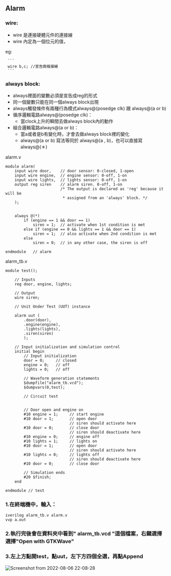 ## Alarm

###  wire:
  * wire 是連接硬體元件的連接線
  * wire 內定為一個位元的值，
   
   eg:
   
     ```
     wire b,c; //宣告兩條接線
     ```
     
     
### always block:
  * always裡面的變數必須是宣告成reg的形式
  * 同一個變數只能在同一個always block出現
  * always觸發條件有兩種行為模式always@(posedge clk) 跟 always@(a or b)
  * 循序邏輯電路always@(posedge clk)：
    * 當clock上升的瞬間去做always block內的動作
  * 組合邏輯電路always@(a or b)：
    * 當a或者是b有變化時，才會去做always block裡的變化 
    * always@(a or b) 寫法等同於 always@(a , b)，也可以直接寫always@(＊) 

alarm.v
```
module alarm(
    input wire door,    // door sensor: 0-closed, 1-open
    input wire engine,  // engine sensor: 0-off, 1-on
    input wire lights,  // lights sensor: 0-off, 1-on
    output reg siren    // alarm siren. 0-off, 1-on
                        /* The output is declared as 'reg' because it will be
                         * assigned from an 'always' block. */
    );


    always @(*)
        if (engine == 1 && door == 1)
            siren = 1;  // activate when 1st condition is met
        else if (engine == 0 && lights == 1 && door == 1)
            siren = 1;  // also activate when 2nd condition is met
        else
            siren = 0;  // in any other case, the siren is off

endmodule	// alarm

```
alarm_tb.v
```
module test();

    // Inputs
    reg door, engine, lights;

    // Output
    wire siren;

    // Unit Under Test (UUT) instance

    alarm uut (
        .door(door),
        .engine(engine),
        .lights(lights),
        .siren(siren)
        );

    // Input initialization and simulation control
    initial begin
        // Input initialization
        door = 0;     // closed
        engine = 0;   // off
        lights = 0;   // off

        // Waveform generation statements
        $dumpfile("alarm_tb.vcd");
        $dumpvars(0,test);

        // Circuit test


        // Door open and engine on
        #10 engine = 1;     // start engine
        #10 door = 1;       // open door
                            // siren should activate here
        #10 door = 0;       // close door
                            // siren should deactivate here
        #10 engine = 0;     // engine off
        #10 lights = 1;     // lights on
        #10 door = 1;       // open door
                            // siren should activate here
        #10 lights = 0;     // lights off
                            // siren should deactivate here
        #10 door = 0;       // close door

        // Simulation ends
        #20 $finish;
    end

endmodule // test

```
### 1.在終端機中，輸入：
```
iverilog alarm_tb.v alarm.v
vvp a.out
```
### 2.執行完後會在資料夾中看到" alarm_tb.vcd "這個檔案，右鍵選擇選擇"Open with GTKWave"

### 3.左上方點開test，點uut，左下方四個全選，再點Append

![Screenshot from 2022-08-06 22-08-28](https://user-images.githubusercontent.com/68816726/183252931-1e162a34-f81c-4648-af4f-767f987c4b00.png)


